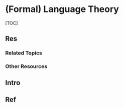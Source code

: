 # (Formal) Language Theory

[TOC]



## Res
### Related Topics


### Other Resources



## Intro



## Ref
